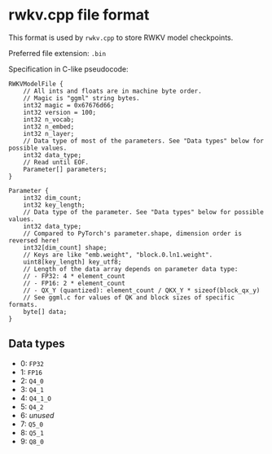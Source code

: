 # rwkv.cpp file format

This format is used by `rwkv.cpp` to store RWKV model checkpoints.

Preferred file extension: `.bin`

Specification in C-like pseudocode:

```
RWKVModelFile {
    // All ints and floats are in machine byte order.
    // Magic is "ggml" string bytes.
    int32 magic = 0x67676d66;
    int32 version = 100;
    int32 n_vocab;
    int32 n_embed;
    int32 n_layer;
    // Data type of most of the parameters. See "Data types" below for possible values.
    int32 data_type;
    // Read until EOF.
    Parameter[] parameters;
}

Parameter {
    int32 dim_count;
    int32 key_length;
    // Data type of the parameter. See "Data types" below for possible values.
    int32 data_type;
    // Compared to PyTorch's parameter.shape, dimension order is reversed here!
    int32[dim_count] shape;
    // Keys are like "emb.weight", "block.0.ln1.weight".
    uint8[key_length] key_utf8;
    // Length of the data array depends on parameter data type:
    // - FP32: 4 * element_count 
    // - FP16: 2 * element_count
    // - QX_Y (quantized): element_count / QKX_Y * sizeof(block_qx_y)
    // See ggml.c for values of QK and block sizes of specific formats.
    byte[] data;
}
```

## Data types
 
- 0: `FP32`
- 1: `FP16`
- 2: `Q4_0`
- 3: `Q4_1`
- 4: `Q4_1_O`
- 5: `Q4_2`
- 6: *unused*
- 7: `Q5_0`
- 8: `Q5_1`
- 9: `Q8_0`
